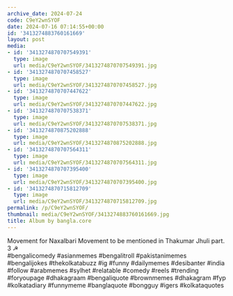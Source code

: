 ```yaml
---
archive_date: 2024-07-24
code: C9eY2wnSYOF
date: 2024-07-16 07:14:55+00:00
id: '3413274883760161669'
layout: post
media:
- id: '3413274870707549391'
  type: image
  url: media/C9eY2wnSYOF/3413274870707549391.jpg
- id: '3413274870707458527'
  type: image
  url: media/C9eY2wnSYOF/3413274870707458527.jpg
- id: '3413274870707447622'
  type: image
  url: media/C9eY2wnSYOF/3413274870707447622.jpg
- id: '3413274870707538371'
  type: image
  url: media/C9eY2wnSYOF/3413274870707538371.jpg
- id: '3413274870875202888'
  type: image
  url: media/C9eY2wnSYOF/3413274870875202888.jpg
- id: '3413274870707564311'
  type: image
  url: media/C9eY2wnSYOF/3413274870707564311.jpg
- id: '3413274870707395400'
  type: image
  url: media/C9eY2wnSYOF/3413274870707395400.jpg
- id: '3413274870715812709'
  type: image
  url: media/C9eY2wnSYOF/3413274870715812709.jpg
permalink: /p/C9eY2wnSYOF/
thumbnail: media/C9eY2wnSYOF/3413274883760161669.jpg
title: Album by bangla.core
---
```


Movement for Naxalbari Movement to be mentioned in Thakumar Jhuli part. 3 ☭  
#bengalicomedy #asianmemes #bengalitroll #pakistanimemes #bengalijokes #thekolkatabuzz #ig #funny #dailymemes #desibanter #india #follow #arabmemes #sylhet #relatable #comedy #reels #trending #foryoupage #dhakagraam #bengaliquote #brownmemes #dhakagram #fyp #kolkatadiary #funnymeme #banglaquote #bongguy #igers #kolkataquotes